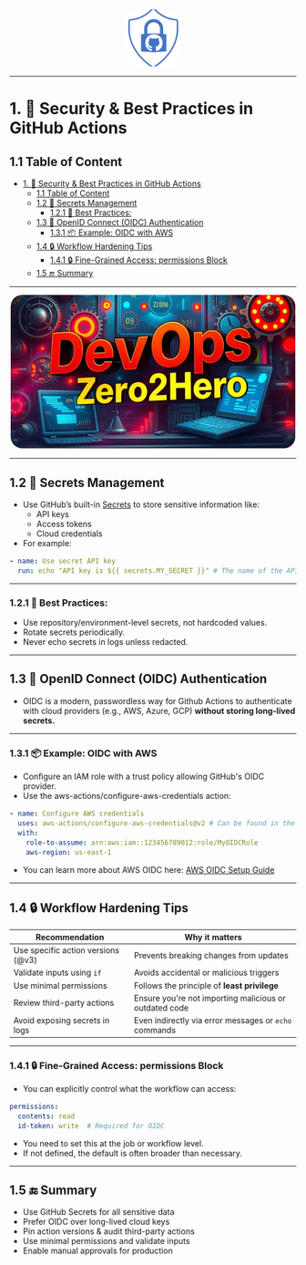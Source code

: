 <!-- omit in toc -->
<div align="center">
  <img src="/Content/github-actions/resources/logos/github-security.png" alt="DevOps-Zero2Hero" width="100" style="border-radius: 25%;padd">
</div>

---

# 1. 🔐 Security & Best Practices in GitHub Actions

## 1.1 Table of Content

- [1. 🔐 Security \& Best Practices in GitHub Actions](#1--security--best-practices-in-github-actions)
  - [1.1 Table of Content](#11-table-of-content)
  - [1.2 🔑 Secrets Management](#12--secrets-management)
    - [1.2.1 📌 Best Practices:](#121--best-practices)
  - [1.3 🧬 OpenID Connect (OIDC) Authentication](#13--openid-connect-oidc-authentication)
    - [1.3.1 📦 Example: OIDC with AWS](#131--example-oidc-with-aws)
  - [1.4 🔒 Workflow Hardening Tips](#14--workflow-hardening-tips)
    - [1.4.1 🔒 Fine-Grained Access: permissions Block](#141--fine-grained-access-permissions-block)
  - [1.5 🔚 Summary](#15--summary)

---

<div align="center">
  <img src="/resources/images/cover-rounded.png" alt="DevOps-Zero2Hero" width="500">
</div>

---

## 1.2 🔑 Secrets Management

- Use GitHub’s built-in [Secrets](https://docs.github.com/en/actions/security-guides/encrypted-secrets) to store sensitive information like:
  - API keys
  - Access tokens
  - Cloud credentials
- For example:
```yaml
- name: Use secret API key
  run: echo "API key is ${{ secrets.MY_SECRET }}" # The name of the API key variable is MY_SECRET
```

---

### 1.2.1 📌 Best Practices:
- Use repository/environment-level secrets, not hardcoded values.
- Rotate secrets periodically.
- Never echo secrets in logs unless redacted.

---

## 1.3 🧬 OpenID Connect (OIDC) Authentication

- OIDC is a modern, passwordless way for Github Actions to authenticate with cloud providers (e.g., AWS, Azure, GCP) **without storing long-lived secrets.**

---

### 1.3.1 📦 Example: OIDC with AWS

- Configure an IAM role with a trust policy allowing GitHub's OIDC provider.
- Use the aws-actions/configure-aws-credentials action:

```yaml
- name: Configure AWS credentials
  uses: aws-actions/configure-aws-credentials@v2 # Can be found in the marketplace
  with:
    role-to-assume: arn:aws:iam::123456789012:role/MyOIDCRole
    aws-region: us-east-1
```
- You can learn more about AWS OIDC here: [AWS OIDC Setup Guide](https://docs.github.com/en/actions/security-for-github-actions/security-hardening-your-deployments/configuring-openid-connect-in-amazon-web-services)

---

## 1.4 🔒 Workflow Hardening Tips

| Recommendation                    | Why it matters                                           |
|----------------------------------|----------------------------------------------------------|
| Use specific action versions (@v3) | Prevents breaking changes from updates                  |
| Validate inputs using `if`        | Avoids accidental or malicious triggers                 |
| Use minimal permissions           | Follows the principle of **least privilege**                |
| Review third-party actions        | Ensure you're not importing malicious or outdated code  |
| Avoid exposing secrets in logs    | Even indirectly via error messages or `echo` commands   |

---

### 1.4.1 🔒 Fine-Grained Access: permissions Block

- You can explicitly control what the workflow can access:
```yaml
permissions:
  contents: read
  id-token: write  # Required for OIDC
```
- You need to set this at the job or workflow level.
- If not defined, the default is often broader than necessary.

---

## 1.5 🔚 Summary
- Use GitHub Secrets for all sensitive data
- Prefer OIDC over long-lived cloud keys
- Pin action versions & audit third-party actions
- Use minimal permissions and validate inputs
- Enable manual approvals for production
